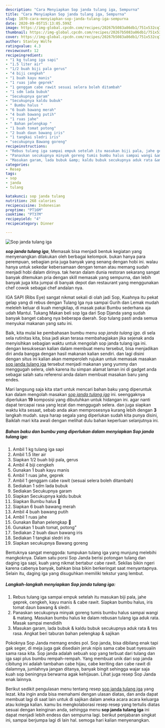 ```yaml
---
description: "Cara Menyiapkan Sop janda tulang iga, Sempurna"
title: "Cara Menyiapkan Sop janda tulang iga, Sempurna"
slug: 1070-cara-menyiapkan-sop-janda-tulang-iga-sempurna
date: 2020-09-05T15:13:05.599Z
image: https://img-global.cpcdn.com/recipes/20267b5083a86db1/751x532cq70/sop-janda-tulang-iga-foto-resep-utama.jpg
thumbnail: https://img-global.cpcdn.com/recipes/20267b5083a86db1/751x532cq70/sop-janda-tulang-iga-foto-resep-utama.jpg
cover: https://img-global.cpcdn.com/recipes/20267b5083a86db1/751x532cq70/sop-janda-tulang-iga-foto-resep-utama.jpg
author: Stanley Wolfe
ratingvalue: 4.3
reviewcount: 12
recipeingredient:
- "1 kg tulang iga sapi"
- "1.5 liter air"
- "1/2 buah biji pala gerus"
- "4 biji cengkeh"
- "1 buah kayu manis"
- "1 ruas jahe geprek"
- "1 genggam cabe rawit sesuai selera boleh ditambah"
- "1 sdm lada bubuk"
- "Secukupnya garam"
- "Secukupnya kaldu bubuk"
- " Bumbu halus "
- "6 buah bawang merah"
- "4 buah bawang putih"
- "1 ruas jahe"
- " Bahan pelengkap "
- "1 buah tomat potong"
- "2 buah daun bawang iris"
- "1 tangkai sledri iris"
- "secukupnya Bawang goreng"
recipeinstructions:
- "Rebus tulang iga sampai empuk setelah itu masukan biji pala, jahe geprek, cengkeh, kayu manis &amp; cabe rawit. Siapkan bumbu halus, iris tomat daun bawang &amp; sledri."
- "Panaskan secukupnya minyak goreng tumis bumbu halus sampai wangi &amp; matang. Masukan bumbu halus ke dalam rebusan tulang iga aduk rata. Masak sampai mendidih"
- "Masukan garam, lada bubuk &amp; kaldu bubuk secukupnya aduk rata &amp; tes rasa. Angkat beri taburan bahan pelengkap &amp; sajikan"
categories:
- Resep
tags:
- sop
- janda
- tulang

katakunci: sop janda tulang 
nutrition: 268 calories
recipecuisine: Indonesian
preptime: "PT16M"
cooktime: "PT37M"
recipeyield: "4"
recipecategory: Dinner

---
```



![Sop janda tulang iga](https://img-global.cpcdn.com/recipes/20267b5083a86db1/751x532cq70/sop-janda-tulang-iga-foto-resep-utama.jpg)

<b><i>sop janda tulang iga</i></b>, Memasak bisa menjadi bentuk kegiatan yang menyenangkan dilakukan oleh berbagai kelompok. bukan hanya para perempuan, sebagian pria juga banyak yang senang dengan hobi ini. walau hanya untuk sekedar kebersamaan dengan teman atau memang sudah menjadi hobi dalam dirinya. tak heran dalam dunia restoran sekarang sangat banyak ditemukan pria dengan skill memasak yang sempurna, dan lebih banyak juga kita jumpai di banyak depot dan restaurant yang menggunakan chef cowok sebagai chef andalan nya.

IGA SAPI (Ribs Eye) sangat nikmat sekali di olah jadi Sop, Kuahnya itu pekat gelap yang di rebus dengan Tulang Iga nya sampai Gurih dan Lemak mudah meleleh keluar di kuah mengkilap, di masak pakai Bumbu sederhana aja udah Mantul. Tukang Makan beli sop Iga dari Sop Djanda yang sudah banyak banget cabang nya beberapa daerah. Sop tulang pasti anda semua menyukai makanan yang satu ini.

Baik, kita mulai ke pembahasan bumbu menu <i>sop janda tulang iga</i>. di sela sela rutinitas kita, bisa jadi akan terasa membahagiakan jika sejenak anda menyisihkan sebagian waktu untuk mengolah sop janda tulang iga ini. dengan kesuksesan kalian dalam membuat menu tersebut, bisa menjadikan diri anda bangga dengan hasil makanan kalian sendiri. dan lagi disini dengan situs ini kalian akan memperoleh rujukan untuk memasak masakan <u>sop janda tulang iga</u> tersebut menjadi makanan yang yummy dan menggugah selera, oleh karena itu simpan alamat laman ini di gadget anda sebagai salah satu referensi anda dalam membuat masakan baru yang endes.


Mari langsung saja kita start untuk mencari bahan baku yang diperuntuk kan dalam mengolah masakan <u><i>sop janda tulang iga</i></u> ini. seenggaknya diperlukan <b>19</b> komposisi yang dibutuhkan untuk hidangan ini. agar nanti dapat tercapai rasa yang lezat dan menggugah selera. dan juga siapkan waktu kita sesaat, sebab anda akan memprosesnya kurang lebih dengan <b>3</b> langkah mudah. saya harap segala yang diperlukan sudah kita punya disini, Baiklah mari kita awali dengan melihat dulu bahan keperluan selanjutnya ini.

<!--inarticleads1-->

##### Bahan baku dan bumbu yang diperlukan dalam menyiapkan Sop janda tulang iga:

1. Ambil 1 kg tulang iga sapi
1. Ambil 1.5 liter air
1. Siapkan 1/2 buah biji pala, gerus
1. Ambil 4 biji cengkeh
1. Gunakan 1 buah kayu manis
1. Ambil 1 ruas jahe, geprek
1. Ambil 1 genggam cabe rawit (sesuai selera boleh ditambah)
1. Sediakan 1 sdm lada bubuk
1. Sediakan Secukupnya garam
1. Siapkan Secukupnya kaldu bubuk
1. Siapkan  Bumbu halus 🌼
1. Siapkan 6 buah bawang merah
1. Ambil 4 buah bawang putih
1. Ambil 1 ruas jahe
1. Gunakan  Bahan pelengkap 🌼
1. Gunakan 1 buah tomat, potong&#34;
1. Sediakan 2 buah daun bawang iris
1. Sediakan 1 tangkai sledri iris
1. Siapkan secukupnya Bawang goreng


Bentuknya sangat menggoda: tumpukan tulang iga yang munjung melebihi mangkoknya. Dalam satu porsi Sop Janda berisi potongan tulang dan daging iga sapi, kuah yang nikmat bertabur cabe rawit. Sekilas bikin ngeri karena cabenya banyak, bahkan bisa bikin berkeringat saat menyantapnya. Selain itu, daging iga yang disuguhkan memiliki tekstur yang lembut. 

<!--inarticleads2-->

##### Langkah-langkah menyiapkan Sop janda tulang iga:

1. Rebus tulang iga sampai empuk setelah itu masukan biji pala, jahe geprek, cengkeh, kayu manis &amp; cabe rawit. Siapkan bumbu halus, iris tomat daun bawang &amp; sledri.
1. Panaskan secukupnya minyak goreng tumis bumbu halus sampai wangi &amp; matang. Masukan bumbu halus ke dalam rebusan tulang iga aduk rata. Masak sampai mendidih
1. Masukan garam, lada bubuk &amp; kaldu bubuk secukupnya aduk rata &amp; tes rasa. Angkat beri taburan bahan pelengkap &amp; sajikan


Pokoknya Sop Janda memang endes pol. Sop janda, bisa dibilang enak tapi gak seger, di meja juga gak disediain jeruk nipis sama cabe buat nyesuaiin sama rasa kita. Sop janda adalah sebuah sop yang terbuat dari tulang dan iga sapi plus bumbu rempah-rempah. Yang membuat unik dari sop janda cibitung ini adalah tambahan cabe hijau, cabe keriting dan cabe rawit di dalamnya, jumlahnya jangan ditanya, banyak bingit sehingga wajar saja kuah sop beningnya berwarna agak kehijauan. Lihat juga resep Sop Janda enak lainnya. 

Berikut sedikit pengulasan menu tentang resep <u>sop janda tulang iga</u> yang lezat. kita ingin anda bisa memahami dengan ulasan diatas, dan anda dapat membuat lagi di saat lain untuk di sajikan dalam aneka acara acara keluarga atau kolega kalian. kamu bs mengkolaborasi resep resep yang tertulis diatas sesuai dengan keinginan anda, sehingga menu <b>sop janda tulang iga</b> ini dapat menjadi lebih endess dan sempurna lagi. berikut penjabaran singkat ini, sampai berjumpa lagi di lain hal. semoga hari kalian menyenangkan.
